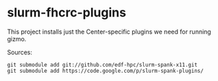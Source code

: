 slurm-fhcrc-plugins
===================

This project installs just the Center-specific plugins we need for
running gizmo.

Sources:

    git submodule add git://github.com/edf-hpc/slurm-spank-x11.git
    git submodule add https://code.google.com/p/slurm-spank-plugins/

